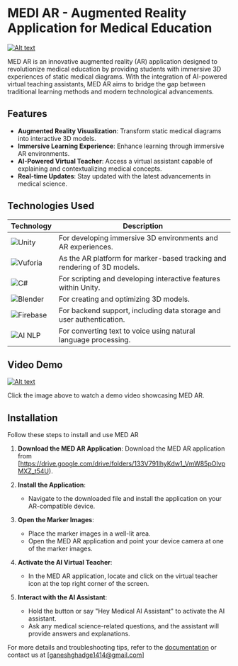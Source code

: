 
# MEDI AR - Augmented Reality Application for Medical Education
[![Alt text](https://img.youtube.com/vi/S6zOY0B_BgA/0.jpg)](https://youtu.be/S6zOY0B_BgA)

MED AR is an innovative augmented reality (AR) application designed to revolutionize medical education by providing students with immersive 3D experiences of static medical diagrams. With the integration of AI-powered virtual teaching assistants, MED AR aims to bridge the gap between traditional learning methods and modern technological advancements.

## Features

- **Augmented Reality Visualization**: Transform static medical diagrams into interactive 3D models.
- **Immersive Learning Experience**: Enhance learning through immersive AR environments.
- **AI-Powered Virtual Teacher**: Access a virtual assistant capable of explaining and contextualizing medical concepts.
- **Real-time Updates**: Stay updated with the latest advancements in medical science.

## Technologies Used

| Technology | Description |
|------------|-------------|
| ![Unity](https://img.shields.io/badge/Unity-3D%20Development-blue?style=flat-square&logo=unity) | For developing immersive 3D environments and AR experiences. |
| ![Vuforia](https://img.shields.io/badge/Vuforia-AR%20Platform-green?style=flat-square&logo=vuforia) | As the AR platform for marker-based tracking and rendering of 3D models. |
| ![C#](https://img.shields.io/badge/C%23-Scripting-orange?style=flat-square&logo=c-sharp) | For scripting and developing interactive features within Unity. |
| ![Blender](https://img.shields.io/badge/Blender-3D%20Modeling-yellow?style=flat-square&logo=blender) | For creating and optimizing 3D models. |
| ![Firebase](https://img.shields.io/badge/Firebase-Backend%20Support-red?style=flat-square&logo=firebase) | For backend support, including data storage and user authentication. |
| ![AI NLP](https://img.shields.io/badge/AI%20NLP-Text--to--Voice-purple?style=flat-square&logo=ai) | For converting text to voice using natural language processing. |


## Video Demo
[![Alt text](https://img.youtube.com/vi/G8Ybz08LRoA/0.jpg)](https://youtu.be/G8Ybz08LRoA)


Click the image above to watch a demo video showcasing MED AR.

## Installation

Follow these steps to install and use MED AR

1. **Download the MED AR Application**: Download the MED AR application from [https://drive.google.com/drive/folders/133V791IhyKdw1_VmW85pOIvpMXZ_t54U).
   
2. **Install the Application**:
   - Navigate to the downloaded file and install the application on your AR-compatible device.

3. **Open the Marker Images**:
   - Place the marker images in a well-lit area.
   - Open the MED AR application and point your device camera at one of the marker images.

4. **Activate the AI Virtual Teacher**:
   - In the MED AR application, locate and click on the virtual teacher icon at the top right corner of the screen.
   
5. **Interact with the AI Assistant**:
   - Hold the button or say "Hey Medical AI Assistant" to activate the AI assistant.
   - Ask any medical science-related questions, and the assistant will provide answers and explanations.

For more details and troubleshooting tips, refer to the [documentation]((https://github.com/StoicGang/Med-AR-Project/edit/main/README.md)) or contact us at [ganeshghadge1414@gmail.com]



